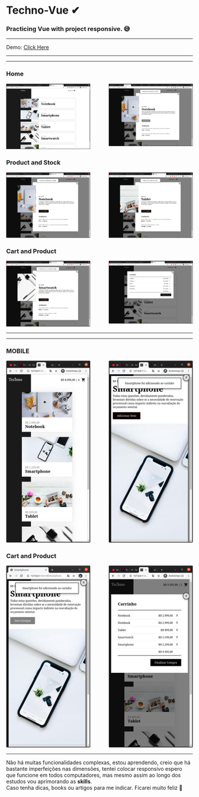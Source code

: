 
# Techno-Vue ✔
### Practicing Vue with project responsive. 😅

---

Demo: [Click Here](https://www.origamid.com/curso/vue-js-completo)

---

---
### Home

<img src ="https://github.com/elvissouza/Techno-Vue/blob/master/img/2EstoqueProduct.png?raw=true" height= "49%" width= "45%" align="right">
<img src ="https://github.com/elvissouza/Techno-Vue/blob/master/img/1inicioTechno.png?raw=true" height= "49%" width= "45%">


### Product and Stock

<img src ="https://github.com/elvissouza/Techno-Vue/blob/master/img/4addProduct.png?raw=true" height= "49%" width= "45%" align="right">
<img src ="https://github.com/elvissouza/Techno-Vue/blob/master/img/3addProduct.png?raw=true" height= "49%" width= "45%">


### Cart and Product

<img src = "https://github.com/elvissouza/Techno-Vue/blob/master/img/6carrinhoExample.png?raw=true" height= "49%" width= "45%" align="right">
<img src ="https://github.com/elvissouza/Techno-Vue/blob/master/img/5addProduct.png?raw=true height= "49%" width= "45%">

---
---

### MOBILE

<img src ="https://github.com/elvissouza/Techno-Vue/blob/master/img/8MobileAddProduct.png?raw=true" height= "49%" width= "45%" align="right">
<img src ="https://github.com/elvissouza/Techno-Vue/blob/master/img/7Mobileinicio.png?raw=true" height= "49%" width= "45%">



### Cart and Product

<img src ="https://github.com/elvissouza/Techno-Vue/blob/master/img/9MobileCarrinho.png?raw=true" height= "49%" width= "45%" align="right">
<img src ="https://github.com/elvissouza/Techno-Vue/blob/master/img/10MobileEstoqueProduct.png?raw=true" height= "49%" width= "45%">

---

<p>Não há muitas funcionalidades complexas, estou aprendendo, creio que há bastante imperfeições nas dimensões, tentei colocar responsivo espero que funcione em todos computadores, mas mesmo assim ao longo dos estudos vou aprimorando as <b>skills</b>. <br/>Caso tenha dicas, books ou artigos para me indicar. Ficarei muito feliz 💓</p>

